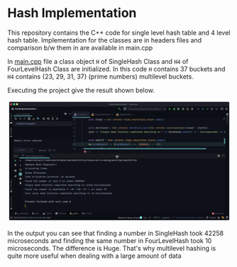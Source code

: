 # Hash Implementation

This repository contains the C++ code for single level hash table and 4 level hash table.
Implementation for the classes are in headers files and comparison b/w them in are available in main.cpp

In [main.cpp](main.cpp) file a class object `H`  of SingleHash Class and `H4` of FourLevelHash Class are initialized.
In this code `H` contains 37 buckets and `H4` contains {23, 29, 31, 37} (prime numbers) multilevel buckets.

Executing the project give the result shown below.

![output image](img/output.png)

In the output you can see that finding a number in SingleHash took 42258 microseconds and finding the same number in FourLevelHash took 10 microseconds.
The difference is Huge. That's why multilevel hashing is quite more useful when dealing with a large amount of data
